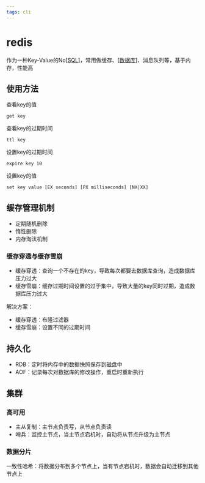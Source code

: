 ```yaml
---
tags: cli
---
```

# redis

作为一种Key-Value的No[[SQL]]，常用做缓存、[[数据库]]、消息队列等，基于内存，性能高

## 使用方法

查看key的值

```redis
get key
```

查看key的过期时间

```redis
ttl key
```

设置key的过期时间

```redis
expire key 10
```

设置key的值

```redis
set key value [EX seconds] [PX milliseconds] [NX|XX]
```

## 缓存管理机制

- 定期随机删除
- 惰性删除
- 内存淘汰机制

### 缓存穿透与缓存雪崩

- 缓存穿透：查询一个不存在的key，导致每次都要去数据库查询，造成数据库压力过大
- 缓存雪崩：缓存过期时间设置的过于集中，导致大量的key同时过期，造成数据库压力过大

解决方案：

- 缓存穿透：布隆过滤器
- 缓存雪崩：设置不同的过期时间

## 持久化

- RDB：定时将内存中的数据快照保存到磁盘中
- AOF：记录每次对数据库的修改操作，重启时重新执行

## 集群

### 高可用

- 主从复制：主节点负责写，从节点负责读
- 哨兵：监控主节点，当主节点宕机时，自动将从节点升级为主节点

### 数据分片

一致性哈希：将数据分布到多个节点上，当有节点宕机时，数据会自动迁移到其他节点上

[//begin]: # "Autogenerated link references for markdown compatibility"
[SQL]: ../database/sql.md "mysql"
[数据库]: ../database/数据库.md "数据库"
[//end]: # "Autogenerated link references"

